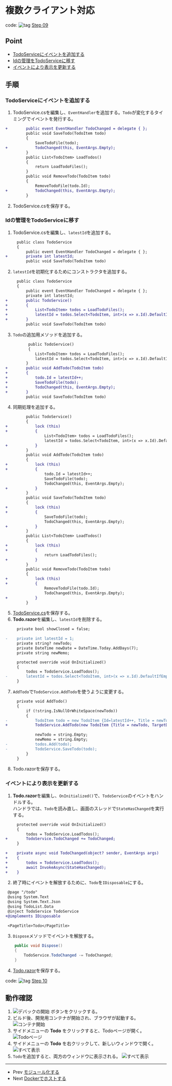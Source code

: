 # 複数クライアント対応
code: ![tag](../Images/tag.png) [Step 09](https://github.com/04100149/TodoList/tree/step09)  

## Point
- [TodoServiceにイベントを追加する](#todoservice%E3%81%AB%E3%82%A4%E3%83%99%E3%83%B3%E3%83%88%E3%82%92%E8%BF%BD%E5%8A%A0%E3%81%99%E3%82%8B)
- [Idの管理をTodoServiceに移す](#id%E3%81%AE%E7%AE%A1%E7%90%86%E3%82%92todoservice%E3%81%AB%E7%A7%BB%E3%81%99)
- [イベントにより表示を更新する](#%E3%82%A4%E3%83%99%E3%83%B3%E3%83%88%E3%81%AB%E3%82%88%E3%82%8A%E8%A1%A8%E7%A4%BA%E3%82%92%E6%9B%B4%E6%96%B0%E3%81%99%E3%82%8B)

## 手順
### TodoServiceにイベントを追加する
1. TodoService.csを編集し、`EventHandler`を追加する。`Todo`が変化するタイミングでイベントを発行する。      
```diff
+        public event EventHandler TodoChanged = delegate { };
         public void SaveTodo(TodoItem todo)
         {
             SaveTodoFile(todo);
+            TodoChanged(this, EventArgs.Empty);
         }
         public List<TodoItem> LoadTodos()
         {
             return LoadTodoFiles();
         }
         public void RemoveTodo(TodoItem todo)
         {
             RemoveTodoFile(todo.Id);
+            TodoChanged(this, EventArgs.Empty);
         }
```
2. TodoService.csを保存する。
### Idの管理をTodoServiceに移す
1. TodoService.csを編集し、`latestId`を追加する。  
```diff
     public class TodoService
     {
         public event EventHandler TodoChanged = delegate { };
+        private int latestId;         
         public void SaveTodo(TodoItem todo)
```
2. `latestId`を初期化するためにコンストラクタを追加する。  
```diff
     public class TodoService
     {
         public event EventHandler TodoChanged = delegate { };
         private int latestId;
+        public TodoService()
+        {
+            List<TodoItem> todos = LoadTodoFiles();
+            latestId = todos.Select<TodoItem, int>(x => x.Id).DefaultIfEmpty().Max() + 1;
+        }
         public void SaveTodo(TodoItem todo)
```
3. `Todo`の追加用メソッドを追加する。   
```diff
          public TodoService()
          {
             List<TodoItem> todos = LoadTodoFiles();
             latestId = todos.Select<TodoItem, int>(x => x.Id).DefaultIfEmpty().Max() + 1;
         }
+        public void AddTodo(TodoItem todo)
+        {
+            todo.Id = latestId++;
+            SaveTodoFile(todo);
+            TodoChanged(this, EventArgs.Empty);
+        }
         public void SaveTodo(TodoItem todo)
```
4. 同期処理を追加する。  
```diff
         public TodoService()
         {
+            lock (this)
+            {
                 List<TodoItem> todos = LoadTodoFiles();
                 latestId = todos.Select<TodoItem, int>(x => x.Id).DefaultIfEmpty().Max() + 1;
+            }
         }
         public void AddTodo(TodoItem todo)
         {
+            lock (this)
+            {
                 todo.Id = latestId++;
                 SaveTodoFile(todo);
                 TodoChanged(this, EventArgs.Empty);
+            }
         }
         public void SaveTodo(TodoItem todo)
         {
+            lock (this)
+            {
                 SaveTodoFile(todo);
                 TodoChanged(this, EventArgs.Empty);
+            }
         }
         public List<TodoItem> LoadTodos()
         {
+            lock (this)
+            {
                 return LoadTodoFiles();
+            }
         }
         public void RemoveTodo(TodoItem todo)
         {
+            lock (this)
+            {
                 RemoveTodoFile(todo.Id);
                 TodoChanged(this, EventArgs.Empty);
+            }
         }
```
5. [TodoService.cs](https://github.com/04100149/TodoList/blob/step10/TodoList/Data/TodoService.cs)を保存する。
6. **Todo.razor**を編集し、`latestId`を削除する。
```diff
     private bool showClosed = false;
 
-    private int latestId = 1;
     private string? newTodo;
     private DateTime newDate = DateTime.Today.AddDays(7);
     private string newMemo;
```
```diff
     protected override void OnInitialized()
     {
         todos = TodoService.LoadTodos();
-        latestId = todos.Select<TodoItem, int>(x => x.Id).DefaultIfEmpty().Max() + 1;
     }
```
7. `AddTodo`で`TodoService.AddTodo`を使うように変更する。  
```diff
     private void AddTodo()
     {
         if (!string.IsNullOrWhiteSpace(newTodo))
         {
-            TodoItem todo = new TodoItem {Id=latestId++, Title = newTodo, TargetDate = newDate, Memo=newMemo };
+            TodoService.AddTodo(new TodoItem {Title = newTodo, TargetDate = newDate, Memo=newMemo });
 
             newTodo = string.Empty;
             newMemo = string.Empty;
-            todos.Add(todo);
-            TodoService.SaveTodo(todo);
         }
     }
```
8. Todo.razorを保存する。
### イベントにより表示を更新する
1. **Todo.razor**を編集し、`OnInitialized()`で、`TodoService`のイベントをハンドルする。  
ハンドラでは、`Todo`を読み直し、画面のスレッドで`StateHasChanged`を実行する。
```diff
     protected override void OnInitialized()
     {
         todos = TodoService.LoadTodos();
+        TodoService.TodoChanged += TodoChanged;
     }
 
+    private async void TodoChanged(object? sender, EventArgs args)
+    {
+        todos = TodoService.LoadTodos();    
+        await InvokeAsync(StateHasChanged);
+    }
```
2. 終了時にイベントを解放するために、`Todo`を`IDisposable`にする。  
```diff
 @page "/todo"
 @using System.Text
 @using System.Text.Json
 @using TodoList.Data
 @inject TodoService TodoService
+@implements IDisposable
 
 <PageTitle>Todo</PageTitle>
```
3. `Dispose`メソッドでイベントを解放する。
```C#
    public void Dispose()
    {
        TodoService.TodoChanged -= TodoChanged;
    }
```
4. [Todo.razor](https://github.com/04100149/TodoList/blob/step10/TodoList/Pages/Todo.razor)を保存する。

code: ![tag](../Images/tag.png) [Step 10](https://github.com/04100149/TodoList/tree/step10)  

## 動作確認
1. ![デバックの開始](../Images/NewProject-6.png) ボタンをクリックする。  
1. ビルド後、開発用コンテナが開始され、ブラウザが起動する。  
![コンテナ開始](../Images/multiclient-1.png)
1. サイドメニューの **Todo** をクリックすると、Todoページが開く。    
![Todoページ](../Images/multiclient-2.png)
1. サイドメニューの **Todo** を右クリックして、新しいウィンドウで開く。  
![すべて表示](../Images/multiclient-3.png)
1. `Todo`を追加すると、両方のウィンドウに表示される。
![すべて表示](../Images/multiclient-4.png)

***
- Prev [モジュール化する](0010modularization.md)
- Next [Dockerでホストする](0012docker.md)

